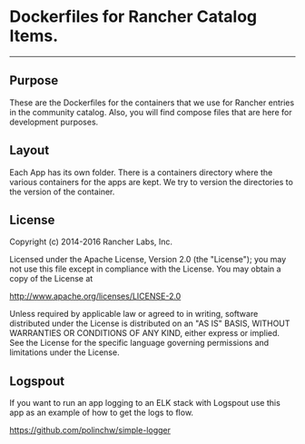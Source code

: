 # Dockerfiles for Rancher Catalog Items.
----
## Purpose 

These are the Dockerfiles for the containers that we use for Rancher entries in the community catalog. Also, you will find compose files that are here for development purposes. 

## Layout
Each App has its own folder. There is a containers directory where the various containers for the apps are kept. We try to version the directories to the version of the container.

## License

Copyright (c) 2014-2016 Rancher Labs, Inc.

Licensed under the Apache License, Version 2.0 (the "License"); you may not use this file except in compliance with the License. You may obtain a copy of the License at

http://www.apache.org/licenses/LICENSE-2.0

Unless required by applicable law or agreed to in writing, software distributed under the License is distributed on an "AS IS" BASIS, WITHOUT WARRANTIES OR CONDITIONS OF ANY KIND, either express or implied. See the License for the specific language governing permissions and limitations under the License.

## Logspout
If you want to run an app logging to an ELK stack with Logspout use this app as an example of how to get the logs to flow.

https://github.com/polinchw/simple-logger
